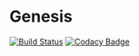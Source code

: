 # Genesis
[![Build Status](https://travis-ci.org/prachurjyaghy/Genesis.svg?branch=master)](https://travis-ci.org/prachurjyaghy/Genesis)
[![Codacy Badge](https://api.codacy.com/project/badge/Grade/d43a2a90726b4d1db9e658ba48ec7f4c)](https://www.codacy.com/manual/prachurjyaghy/Genesis?utm_source=github.com&amp;utm_medium=referral&amp;utm_content=prachurjyaghy/Genesis&amp;utm_campaign=Badge_Grade)
